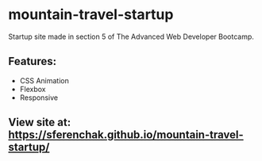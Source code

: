 # mountain-travel-startup
Startup site made in section 5 of The Advanced Web Developer Bootcamp.

## Features:
* CSS Animation
* Flexbox
* Responsive

## View site at: https://sferenchak.github.io/mountain-travel-startup/
